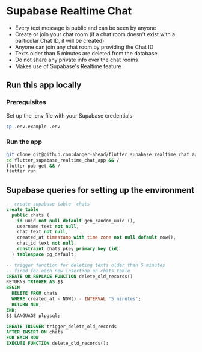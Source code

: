 # Supabase Realtime Chat

- Every text message is public and can be seen by anyone
- Create or join your chat room (if a chat room doesn't exist with a particular Chat ID, it will be created)
- Anyone can join any chat room by providing the Chat ID
- Texts older than 5 minutes are deleted from the database
- Do not share any private info over the chat rooms
- Makes use of Supabase's Realtime feature

## Run this app locally

### Prerequisites

Set up the .env file with your Supabase credentials

```bash
cp .env.example .env
```

### Run the app

```bash
git clone git@github.com:danger-ahead/flutter_supabase_realtime_chat_app.git && /
cd flutter_supabase_realtime_chat_app && /
flutter pub get && /
flutter run
```

## Supabase queries for setting up the environment

```sql
-- create supabase table 'chats'
create table
  public.chats (
    id uuid not null default gen_random_uuid (),
    username text not null,
    chat text not null,
    created_at timestamp with time zone not null default now(),
    chat_id text not null,
    constraint chats_pkey primary key (id)
  ) tablespace pg_default;
```

```sql
-- trigger function for deleting texts older than 5 minutes
-- fired for each new insertion on chats table
CREATE OR REPLACE FUNCTION delete_old_records()
RETURNS TRIGGER AS $$
BEGIN
  DELETE FROM chats
  WHERE created_at < NOW() - INTERVAL '5 minutes';
  RETURN NEW;
END;
$$ LANGUAGE plpgsql;

CREATE TRIGGER trigger_delete_old_records
AFTER INSERT ON chats
FOR EACH ROW
EXECUTE FUNCTION delete_old_records();
```

